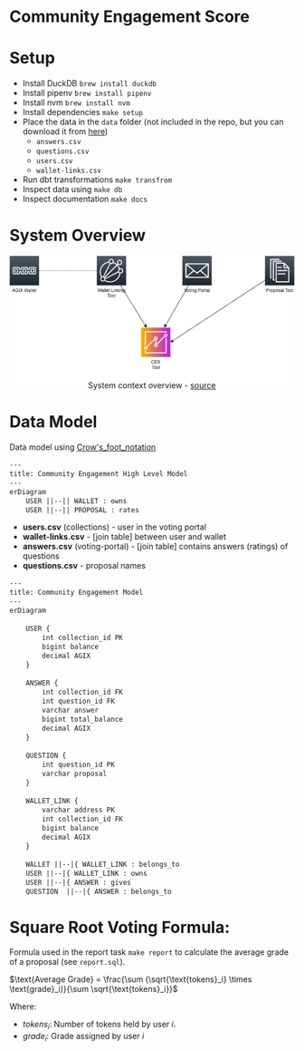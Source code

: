 # Community Engagement Score

# Setup
* Install DuckDB `brew install duckdb`
* Install pipenv `brew install pipenv`
* Install nvm `brew install nvm`
* Install dependencies `make setup`
* Place the data in the `data` folder (not included in the repo, but you can download it from [here](https://docs.google.com/spreadsheets/d/1S8AGK7ffVEu9La73yrv9BKlPMvocq9w1RPCjPrn1w6Q/edit#gid=706641192))
    * `answers.csv`
    * `questions.csv`
    * `users.csv`
    * `wallet-links.csv`
* Run dbt transformations `make transfrom`
* Inspect data using `make db`
* Inspect documentation `make docs`

# System Overview

<div align="center" style="background-color:white">
    <img src="docs/images/system_overview.png" alt="System context overview">
    <p>
        System context overview - <a target="__blank" href="docs/images/system_overview.drawio">source</a>
    </p>
</div>

# Data Model
Data model using [Crow's_foot_notation](https://en.wikipedia.org/wiki/Entity%E2%80%93relationship_model#Crow's_foot_notation)
```mermaid
---
title: Community Engagement High Level Model
---
erDiagram
    USER ||--|| WALLET : owns
    USER ||--|| PROPOSAL : rates
```

* **users.csv** (collections) - user in the voting portal
* **wallet-links.csv** - [join table] between user and wallet
* **answers.csv** (voting-portal) - [join table] contains answers (ratings) of questions
* **questions.csv** - proposal names


```mermaid
---
title: Community Engagement Model
---
erDiagram

    USER {
        int collection_id PK
        bigint balance
        decimal AGIX
    }

    ANSWER {
        int collection_id FK
        int question_id FK
        varchar answer
        bigint total_balance
        decimal AGIX
    }

    QUESTION {
        int question_id PK
        varchar proposal
    }

    WALLET_LINK {
        varchar address PK
        int collection_id FK
        bigint balance
        decimal AGIX
    }

    WALLET ||--|{ WALLET_LINK : belongs_to
    USER ||--|{ WALLET_LINK : owns
    USER ||--|{ ANSWER : gives
    QUESTION  ||--|{ ANSWER : belongs_to
```

# Square Root Voting Formula:
Formula used in the report task `make report` to calculate the average grade of a proposal (see `report.sql`).

$\text{Average Grade} = \frac{\sum (\sqrt{\text{tokens}_i} \times \text{grade}_i)}{\sum \sqrt{\text{tokens}_i}}$

Where:
* $tokens_i$: Number of tokens held by user $i$.
* $grade_i$: Grade assigned by user $i$
